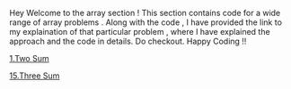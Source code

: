Hey Welcome to the array section ! 
This section contains code for a wide range of array problems .
Along with the code , I have provided the link to my explaination of that particular problem , where I have explained the approach and the code in details.
Do checkout.
Happy Coding !!

[1.Two Sum](https://leetcode.com/problems/two-sum/solutions/5764422/2-sum-easiest-explanation-youll-see)

[15.Three Sum](https://leetcode.com/problems/3sum/solutions/5768776/3sum-easiest-explanation-you-ll-see)
